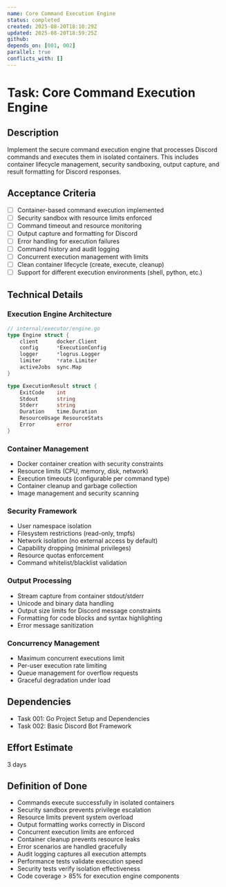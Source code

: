 ```yaml
---
name: Core Command Execution Engine
status: completed
created: 2025-08-20T18:10:29Z
updated: 2025-08-20T18:59:25Z
github: 
depends_on: [001, 002]
parallel: true
conflicts_with: []
---
```


# Task: Core Command Execution Engine

## Description

Implement the secure command execution engine that processes Discord commands and executes them in isolated containers. This includes container lifecycle management, security sandboxing, output capture, and result formatting for Discord responses.

## Acceptance Criteria

- [ ] Container-based command execution implemented
- [ ] Security sandbox with resource limits enforced
- [ ] Command timeout and resource monitoring
- [ ] Output capture and formatting for Discord
- [ ] Error handling for execution failures
- [ ] Command history and audit logging
- [ ] Concurrent execution management with limits
- [ ] Clean container lifecycle (create, execute, cleanup)
- [ ] Support for different execution environments (shell, python, etc.)

## Technical Details

### Execution Engine Architecture
```go
// internal/executor/engine.go
type Engine struct {
    client      docker.Client
    config      *ExecutionConfig
    logger      *logrus.Logger
    limiter     *rate.Limiter
    activeJobs  sync.Map
}

type ExecutionResult struct {
    ExitCode    int
    Stdout      string
    Stderr      string
    Duration    time.Duration
    ResourceUsage ResourceStats
    Error       error
}
```

### Container Management
- Docker container creation with security constraints
- Resource limits (CPU, memory, disk, network)
- Execution timeouts (configurable per command type)
- Container cleanup and garbage collection
- Image management and security scanning

### Security Framework
- User namespace isolation
- Filesystem restrictions (read-only, tmpfs)
- Network isolation (no external access by default)
- Capability dropping (minimal privileges)
- Resource quotas enforcement
- Command whitelist/blacklist validation

### Output Processing
- Stream capture from container stdout/stderr
- Unicode and binary data handling
- Output size limits for Discord message constraints
- Formatting for code blocks and syntax highlighting
- Error message sanitization

### Concurrency Management
- Maximum concurrent executions limit
- Per-user execution rate limiting
- Queue management for overflow requests
- Graceful degradation under load

## Dependencies

- Task 001: Go Project Setup and Dependencies
- Task 002: Basic Discord Bot Framework

## Effort Estimate

3 days

## Definition of Done

- Commands execute successfully in isolated containers
- Security sandbox prevents privilege escalation
- Resource limits prevent system overload
- Output formatting works correctly in Discord
- Concurrent execution limits are enforced
- Container cleanup prevents resource leaks
- Error scenarios are handled gracefully
- Audit logging captures all execution attempts
- Performance tests validate execution speed
- Security tests verify isolation effectiveness
- Code coverage > 85% for execution engine components